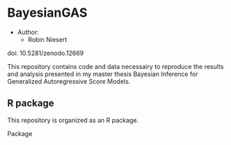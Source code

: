 # BayesianGAS

* Author:
  - Robin Niesert

doi: 10.5281/zenodo.12669

This repository contains code and data necessairy to reproduce the results and analysis presented in my master thesis Bayesian Inference for Generalized Autoregressive Score Models.

## R package 

This repository is organized as an R package.

Package 
